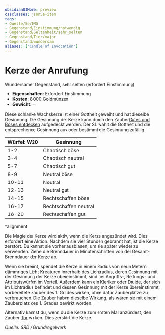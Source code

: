 ```yaml
---
obsidianUIMode: preview
cssclasses: json5e-item
tags:
- Quelle/5e/DMG
- Gegenstand/Einstimmung/notwendig
- Gegenstand/Seltenheit/sehr_selten
- Gegenstand/Tier/major
- Gegenstand/wundersam
aliases: ["Candle of Invocation"]
---
```

# Kerze der Anrufung
Wundersamer Gegenstand, sehr selten (erfordert Einstimmung)

- **Eigenschaften**: Erfordert Einstimmung
- **Kosten**: 8.000 Goldmünzen
- **Gewicht**: ⏤

Diese schlanke Wachskerze ist einer Gottheit geweiht und hat dieselbe Gesinnung. Die Gesinnung der Kerze kann durch den Zauber[Gutes und Böses entdecken](../Zauber/Gutes-und-Böses-entdecken.md) aufgedeckt werden. Der SL wählt die Gottheit und die entsprechende Gesinnung aus oder bestimmt die Gesinnung zufällig.

| Würfel: W20 | Gesinnung |
|-----------|-----------|
| 1-2 | Chaotisch böse |
| 3-4 | Chaotisch neutral |
| 5-7 | Chaotisch gut |
| 8-9 | Neutral böse |
| 10-11 | Neutral |
| 12-13 | Neutral gut |
| 14-15 | Rechtschaffen böse |
| 16-17 | Rechtschaffen neutral |
| 18-20 | Rechtschaffen gut |
^alignment

Die Magie der Kerze wird aktiv, wenn die Kerze angezündet wird. Dies erfordert eine Aktion. Nachdem sie vier Stunden gebrannt hat, ist die Kerze zerstört. Du kannst sie vorher ausblasen, um sie später wieder zu verwenden. Ziehe die Brenndauer in Minutenschritten von der Gesamt-Brenndauer der Kerze ab.

Wenn sie brennt, spendet die Kerze in einem Radius von neun Metern dämmriges Licht Kreaturen innerhalb des Lichtradius, deren Gesinnung mit der Gesinnung der Kerze übereinstimmt, sind bei Angriffs-, Rettungs- und Attributswürfen im Vorteil. Außerdem kann ein Kleriker oder Druide, der sich im Lichtradius befindet und dessen Gesinnung mit der Kerze übereinstimmt, vorbereitete Zauber des 1. Grades wirken, ohne dafür Zauberplätze zu verbrauchen. Die Zauber haben dieselbe Wirkung, als wären sie mit einem Zauberplatz des 1. Grades gewirkt worden.

Alternativ kannst du, wenn du die Kerze zum ersten Mal anzündest, den Zauber [Tor](../Zauber/Tor.md) wirken. Dies zerstört die Kerze.

*Quelle: SRD / Grundregelwerk*